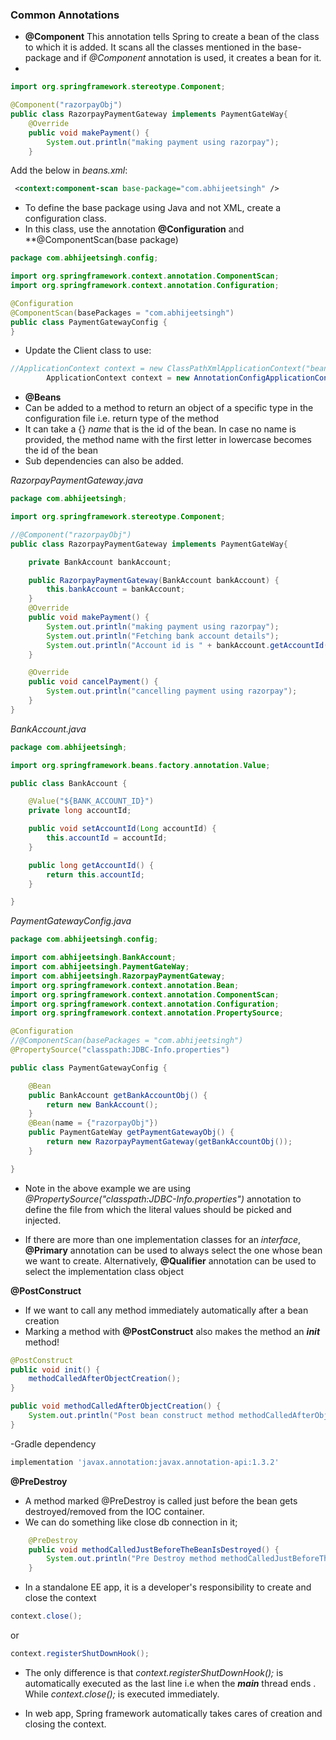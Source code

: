 ### Common Annotations

- **@Component**
This annotation tells Spring to create a bean of the class to which it is added. It scans all the classes 
mentioned in the base-package and if *@Component* annotation is used, it creates a 
bean for it.
- 
```java
import org.springframework.stereotype.Component;

@Component("razorpayObj")
public class RazorpayPaymentGateway implements PaymentGateWay{
    @Override
    public void makePayment() {
        System.out.println("making payment using razorpay");
    }
```
Add the below in *beans.xml*:
```xml
 <context:component-scan base-package="com.abhijeetsingh" />
```

- To define the base package using Java and not XML, create a configuration class.
- In this class, use the annotation **@Configuration** and **@ComponentScan(base package)
```java
package com.abhijeetsingh.config;

import org.springframework.context.annotation.ComponentScan;
import org.springframework.context.annotation.Configuration;

@Configuration
@ComponentScan(basePackages = "com.abhijeetsingh")
public class PaymentGatewayConfig {
}
```
- Update the Client class to use:
```java
//ApplicationContext context = new ClassPathXmlApplicationContext("beans.xml");
        ApplicationContext context = new AnnotationConfigApplicationContext(PaymentGatewayConfig.class);
```

- **@Beans**
- Can be added to a method to return an object of a specific type in the configuration file i.e. return type of the method
- It can take a {} _name_ that is the id of the bean. In case no name is provided, the method name with the first letter
in lowercase becomes the id of the bean
- Sub dependencies can also be added.

*RazorpayPaymentGateway.java*
```java
package com.abhijeetsingh;

import org.springframework.stereotype.Component;

//@Component("razorpayObj")
public class RazorpayPaymentGateway implements PaymentGateWay{

    private BankAccount bankAccount;

    public RazorpayPaymentGateway(BankAccount bankAccount) {
        this.bankAccount = bankAccount;
    }
    @Override
    public void makePayment() {
        System.out.println("making payment using razorpay");
        System.out.println("Fetching bank account details");
        System.out.println("Account id is " + bankAccount.getAccountId());
    }

    @Override
    public void cancelPayment() {
        System.out.println("cancelling payment using razorpay");
    }
}
```

*BankAccount.java*
```java
package com.abhijeetsingh;

import org.springframework.beans.factory.annotation.Value;

public class BankAccount {

    @Value("${BANK_ACCOUNT_ID}")
    private long accountId;

    public void setAccountId(Long accountId) {
        this.accountId = accountId;
    }

    public long getAccountId() {
        return this.accountId;
    }

}
```

*PaymentGatewayConfig.java*
```java
package com.abhijeetsingh.config;

import com.abhijeetsingh.BankAccount;
import com.abhijeetsingh.PaymentGateWay;
import com.abhijeetsingh.RazorpayPaymentGateway;
import org.springframework.context.annotation.Bean;
import org.springframework.context.annotation.ComponentScan;
import org.springframework.context.annotation.Configuration;
import org.springframework.context.annotation.PropertySource;

@Configuration
//@ComponentScan(basePackages = "com.abhijeetsingh")
@PropertySource("classpath:JDBC-Info.properties")

public class PaymentGatewayConfig {

    @Bean
    public BankAccount getBankAccountObj() {
        return new BankAccount();
    }
    @Bean(name = {"razorpayObj"})
    public PaymentGateWay getPaymentGatewayObj() {
        return new RazorpayPaymentGateway(getBankAccountObj());
    }

}
```
- Note in the above example we are using *@PropertySource("classpath:JDBC-Info.properties")* annotation to define the file 
from which the literal values should be picked and injected.

- If there are more than one implementation classes for an _interface_, **@Primary** annotation can be used to 
always select the one whose bean we want to create. Alternatively, **@Qualifier** annotation can be used to
select the implementation class object

**@PostConstruct**
- If we want to call any method immediately automatically after a bean creation
- Marking a method with **@PostConstruct** also makes the method an _**init**_ method!
```java
@PostConstruct
public void init() {
    methodCalledAfterObjectCreation();
}

public void methodCalledAfterObjectCreation() {
    System.out.println("Post bean construct method methodCalledAfterObjectCreation has been called");
}
```
-Gradle dependency
```groovy
implementation 'javax.annotation:javax.annotation-api:1.3.2'
```
**@PreDestroy**
- A method marked @PreDestroy is called just before the bean gets destroyed/removed from
the IOC container.
- We can do something like close db connection in it;

```java
    @PreDestroy
    public void methodCalledJustBeforeTheBeanIsDestroyed() {
        System.out.println("Pre Destroy method methodCalledJustBeforeTheBeanIsDestroyed has been called");
    }
```

- In a standalone EE app, it is a developer's responsibility to create and close the context
```java
context.close();
```
or
```java
context.registerShutDownHook();
```
- The only difference is that *context.registerShutDownHook();* is automatically executed as the last line i.e when the 
_**main**_ thread ends . While *context.close();* is executed immediately.

- In web app, Spring framework automatically takes cares of creation and closing the context.
